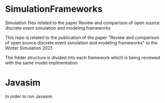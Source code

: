 # SimulationFrameworks
Simulation files related to the paper Review and comparison of open source discrete event simulation and modeling frameworks

This repo is related to the publication of the paper "Review and comparison of open source discrete event simulation and modeling frameworks" to the Winter Simulation 2021. 

The folder structure is divided into each framework which is being reviewed with the same model implmentation


# Javasim

In order to run Javasim
